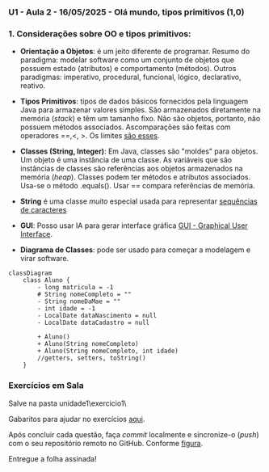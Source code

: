 ### U1 - Aula 2 - 16/05/2025 - Olá mundo, tipos primitivos (1,0)

### 1. Considerações sobre OO e tipos primitivos:

- **Orientação a Objetos**: é um jeito diferente de programar.
  Resumo do paradigma: modelar software como um conjunto de objetos que possuem estado (atributos) e comportamento (métodos).
  Outros paradigmas: imperativo, procedural, funcional, lógico, declarativo, reativo.

- **Tipos Primitivos**: tipos de dados básicos fornecidos pela linguagem Java para armazenar valores simples. São armazenados diretamente na memória (_stack_) e têm um tamanho fixo. Não são objetos, portanto, não possuem métodos associados. Ascomparações são feitas com operadores ==,<, >. Os limites [são esses](tiposPrimitivos.png).

- **Classes (String, Integer)**: Em Java, classes são "moldes" para objetos. Um objeto é uma instância de uma classe. As variáveis que são instâncias de classes são referências aos objetos armazenados na memória (_heap_). Classes podem ter métodos e atributos associados. Usa-se o método .equals(). Usar == compara referências de memória.

- **String** é uma classe _muito_ especial usada para representar [sequências de caracteres](stringEmJava.png)

- **GUI**: Posso usar IA para gerar interface gráfica [GUI - Graphical User Interface](exemplos_gui).

- **Diagrama de Classes**: pode ser usado para começar a modelagem e virar software.

```mermaid
classDiagram
    class Aluno {
        - long matricula = -1
        # String nomeCompleto = ""
        - String nomeDaMae = ""
        - int idade = -1
        - LocalDate dataNascimento = null
        - LocalDate dataCadastro = null

        + Aluno()
        + Aluno(String nomeCompleto)
        + Aluno(String nomeCompleto, int idade)
        //getters, setters, toString()
    }
```

### Exercícios em Sala

Salve na pasta unidade1\exercicio1\

Gabaritos para ajudar no exercícios [aqui](gabaritos).

Após concluir cada questão, faça _commit_ localmente e sincronize-o (_push_) com o seu repositório remoto no GitHub. Conforme [figura](https://drive.google.com/open?id=1dV5TwUdMxSmh80sx13epVcJFewIT_MVk).

Entregue a folha assinada!